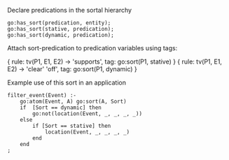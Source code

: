 Declare predications in the sortal hierarchy

    go:has_sort(predication, entity);
    go:has_sort(stative, predication);
    go:has_sort(dynamic, predication);

Attach sort-predication to predication variables using tags:

{ rule: tv(P1, E1, E2) -> 'supports',       tag: go:sort(P1, stative) }
{ rule: tv(P1, E1, E2) -> 'clear' 'off',    tag: go:sort(P1, dynamic) }

Example use of this sort in an application

    filter_event(Event) :- 
        go:atom(Event, A) go:sort(A, Sort)
        if  [Sort == dynamic] then
            go:not(location(Event, _, _, _, _))
        else 
            if [Sort == stative] then
                location(Event, _, _, _, _)
            end
        end
    ;
